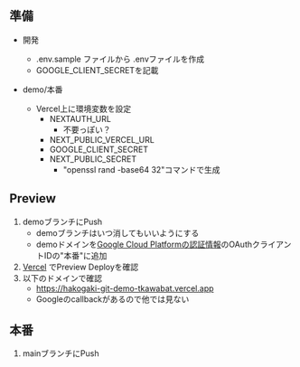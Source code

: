 ## 準備
* 開発
    * .env.sample ファイルから .envファイルを作成
    * GOOGLE_CLIENT_SECRETを記載

* demo/本番
    * Vercel上に環境変数を設定
        * NEXTAUTH_URL
            * 不要っぽい？
        * NEXT_PUBLIC_VERCEL_URL
        * GOOGLE_CLIENT_SECRET
        * NEXT_PUBLIC_SECRET
            * "openssl rand -base64 32"コマンドで生成


## Preview
1. demoブランチにPush
    * demoブランチはいつ消してもいいようにする
    * demoドメインを[Google Cloud Platformの認証情報](https://console.cloud.google.com/apis/credentials?hl=ja&project=hakogaki)のOAuthクライアントIDの"本番"に追加
1. [Vercel](https://vercel.com/tkawabat/hakogaki) でPreview Deployを確認
1. 以下のドメインで確認
    * https://hakogaki-git-demo-tkawabat.vercel.app
    * Googleのcallbackがあるので他では見ない

## 本番
1. mainブランチにPush